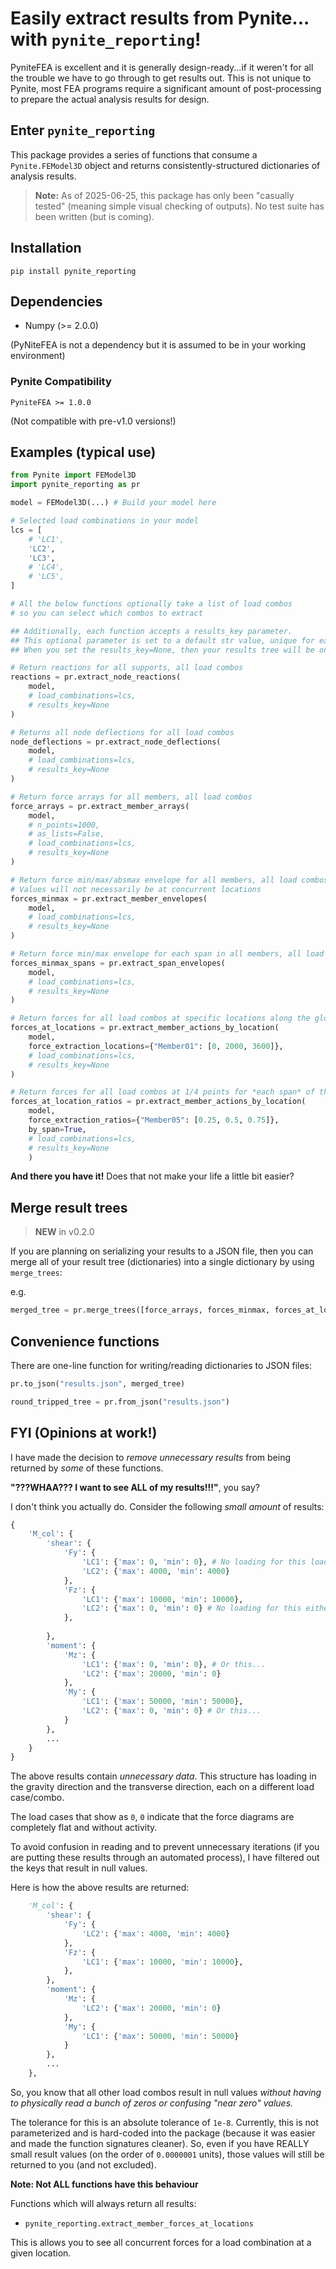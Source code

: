 # Easily extract results from Pynite... with `pynite_reporting`!

PyniteFEA is excellent and it is generally design-ready...if it weren't for all the trouble we have to go through to get results out. This is not unique to Pynite, most FEA programs require a significant amount of post-processing to prepare the actual analysis results for design.

## Enter `pynite_reporting`

This package provides a series of functions that consume a `Pynite.FEModel3D` object and returns consistently-structured dictionaries of analysis results.

> **Note:** As of 2025-06-25, this package has only been "casually tested" (meaning simple visual checking of outputs). No test suite has been written (but is coming).


## Installation

```
pip install pynite_reporting
```

## Dependencies

- Numpy (>= 2.0.0)

(PyNiteFEA is not a dependency but it is assumed to be in your working environment)

### Pynite Compatibility

`PyniteFEA >= 1.0.0`

(Not compatible with pre-v1.0 versions!)


## Examples (typical use)

```python
from Pynite import FEModel3D
import pynite_reporting as pr

model = FEModel3D(...) # Build your model here

# Selected load combinations in your model
lcs = [
    # 'LC1', 
    'LC2',
    'LC3',
    # 'LC4', 
    # 'LC5',
]

# All the below functions optionally take a list of load combos
# so you can select which combos to extract

## Additionally, each function accepts a results_key parameter.
## This optional parameter is set to a default str value, unique for each function.
## When you set the results_key=None, then your results tree will be one level shallower.

# Return reactions for all supports, all load combos
reactions = pr.extract_node_reactions(
    model,
    # load_combinations=lcs,
    # results_key=None
)

# Returns all node deflections for all load combos
node_deflections = pr.extract_node_deflections(
    model,
    # load_combinations=lcs,
    # results_key=None
)

# Return force arrays for all members, all load combos
force_arrays = pr.extract_member_arrays(
    model,
    # n_points=1000,
    # as_lists=False,
    # load_combinations=lcs,
    # results_key=None
)

# Return force min/max/absmax envelope for all members, all load combos
# Values will not necessarily be at concurrent locations
forces_minmax = pr.extract_member_envelopes(
    model,
    # load_combinations=lcs,
    # results_key=None
)

# Return force min/max envelope for each span in all members, all load combos
forces_minmax_spans = pr.extract_span_envelopes(
    model,
    # load_combinations=lcs,
    # results_key=None
)

# Return forces for all load combos at specific locations along the global member length
forces_at_locations = pr.extract_member_actions_by_location(
    model, 
    force_extraction_locations={"Member01": [0, 2000, 3600]},
    # load_combinations=lcs,
    # results_key=None
)

# Return forces for all load combos at 1/4 points for *each span* of the given members
forces_at_location_ratios = pr.extract_member_actions_by_location(
    model, 
    force_extraction_ratios={"Member05": [0.25, 0.5, 0.75]}, 
    by_span=True,
    # load_combinations=lcs,
    # results_key=None
    )
```

**And there you have it!** Does that not make your life a little bit easier?

## Merge result trees

> **NEW** in v0.2.0

If you are planning on serializing your results to a JSON file, then you can merge all of your result tree (dictionaries) into a single dictionary by using `merge_trees`:

e.g.

```python
merged_tree = pr.merge_trees([force_arrays, forces_minmax, forces_at_locations])
```

## Convenience functions

There are one-line function for writing/reading dictionaries to JSON files:

```python
pr.to_json("results.json", merged_tree)

round_tripped_tree = pr.from_json("results.json")
```

## FYI (Opinions at work!)

I have made the decision to _remove unnecessary results_ from being returned by _some_ of these functions.

**"???WHAA??? I want to see ALL of my results!!!"**, you say?

I don't think you actually do. Consider the following _small amount_ of results:

```python
{
    'M_col': {
        'shear': {
            'Fy': {
                'LC1': {'max': 0, 'min': 0}, # No loading for this load case on this member
                'LC2': {'max': 4000, 'min': 4000}
            },
            'Fz': {
                'LC1': {'max': 10000, 'min': 10000}, 
                'LC2': {'max': 0, 'min': 0} # No loading for this either...
            },
            
        },
        'moment': {
            'Mz': {
                'LC1': {'max': 0, 'min': 0}, # Or this...
                'LC2': {'max': 20000, 'min': 0}
            }, 
            'My': {
                'LC1': {'max': 50000, 'min': 50000},
                'LC2': {'max': 0, 'min': 0} # Or this...
            }
        },
        ...
    }
}
```

The above results contain _unnecessary data_. This structure has loading in the gravity direction and the transverse direction, each on a different load case/combo.

The load cases that show as `0`, `0` indicate that the force diagrams are completely flat and without activity.

To avoid confusion in reading and to prevent unnecessary iterations (if you are putting these results through an automated process), I have filtered out the keys that result in null values.

Here is how the above results are returned:

```python
    'M_col': {
        'shear': {
            'Fy': {
                'LC2': {'max': 4000, 'min': 4000}
            },
            'Fz': {
                'LC1': {'max': 10000, 'min': 10000}, 
            },
        },
        'moment': {
            'Mz': {
                'LC2': {'max': 20000, 'min': 0}
            }, 
            'My': {
                'LC1': {'max': 50000, 'min': 50000}
            }
        },
        ...
    },
```

So, you know that all other load combos result in null values _without having to physically read a bunch of zeros or confusing "near zero" values._

The tolerance for this is an absolute tolerance of `1e-8`. Currently, this is not parameterized and is hard-coded into the package (because it was easier and made the function signatures cleaner). So, even if you have REALLY small result values (on the order of `0.0000001` units), those values will still be returned to you (and not excluded).

**Note: Not ALL functions have this behaviour**

Functions which will always return all results:

* `pynite_reporting.extract_member_forces_at_locations`

This is allows you to see all concurrent forces for a load combination at a given location.




